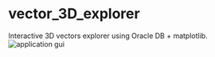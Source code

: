 # vector_3D_explorer
Interactive 3D vectors explorer using Oracle DB + matplotlib.
![application gui](./images/txt.png)
